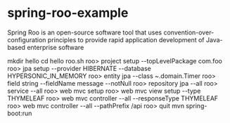 # spring-roo-example
Spring Roo is an open-source software tool that uses convention-over-configuration principles to provide rapid application development of Java-based enterprise software


mkdir hello
cd hello
roo.sh
roo> project setup --topLevelPackage com.foo
roo> jpa setup --provider HIBERNATE --database HYPERSONIC_IN_MEMORY
roo> entity jpa --class ~.domain.Timer
roo> field string --fieldName message --notNull
roo> repository jpa --all
roo> service --all
roo> web mvc setup
roo> web mvc view setup --type THYMELEAF
roo> web mvc controller --all --responseType THYMELEAF
roo> web mvc controller --all --pathPrefix /api
roo> quit
mvn spring-boot:run

